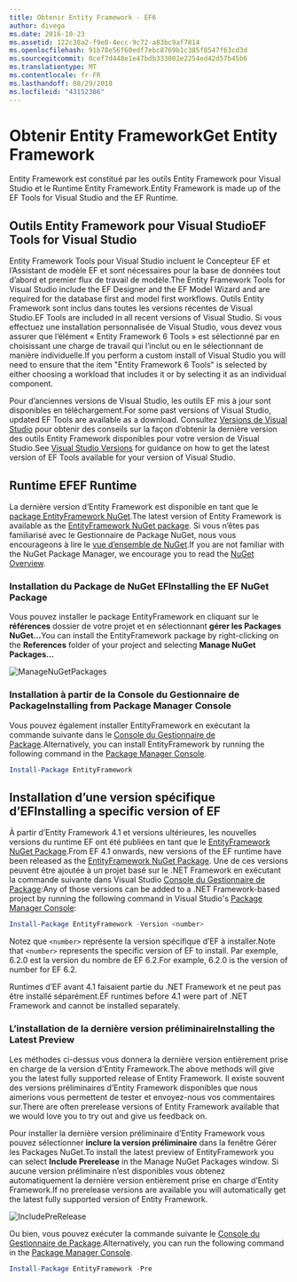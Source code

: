 ```yaml
---
title: Obtenir Entity Framework - EF6
author: divega
ms.date: 2016-10-23
ms.assetid: 122c38a2-f9e8-4ecc-9c72-a83bc9af7814
ms.openlocfilehash: 91b78e56f60edf7ebc8769b1c385f8547f63cd3d
ms.sourcegitcommit: 0cef7d448e1e47bdb333002e2254ed42d57b45b6
ms.translationtype: MT
ms.contentlocale: fr-FR
ms.lasthandoff: 08/29/2018
ms.locfileid: "43152386"
---
```

# <a name="get-entity-framework"></a><span data-ttu-id="bed8c-102">Obtenir Entity Framework</span><span class="sxs-lookup"><span data-stu-id="bed8c-102">Get Entity Framework</span></span>
<span data-ttu-id="bed8c-103">Entity Framework est constitué par les outils Entity Framework pour Visual Studio et le Runtime Entity Framework.</span><span class="sxs-lookup"><span data-stu-id="bed8c-103">Entity Framework is made up of the EF Tools for Visual Studio and the EF Runtime.</span></span>

## <a name="ef-tools-for-visual-studio"></a><span data-ttu-id="bed8c-104">Outils Entity Framework pour Visual Studio</span><span class="sxs-lookup"><span data-stu-id="bed8c-104">EF Tools for Visual Studio</span></span>

<span data-ttu-id="bed8c-105">Entity Framework Tools pour Visual Studio incluent le Concepteur EF et l’Assistant de modèle EF et sont nécessaires pour la base de données tout d’abord et premier flux de travail de modèle.</span><span class="sxs-lookup"><span data-stu-id="bed8c-105">The Entity Framework Tools for Visual Studio include the EF Designer and the EF Model Wizard and are required for the database first and model first workflows.</span></span> <span data-ttu-id="bed8c-106">Outils Entity Framework sont inclus dans toutes les versions récentes de Visual Studio.</span><span class="sxs-lookup"><span data-stu-id="bed8c-106">EF Tools are included in all recent versions of Visual Studio.</span></span> <span data-ttu-id="bed8c-107">Si vous effectuez une installation personnalisée de Visual Studio, vous devez vous assurer que l’élément « Entity Framework 6 Tools » est sélectionné par en choisissant une charge de travail qui l’inclut ou en le sélectionnant de manière individuelle.</span><span class="sxs-lookup"><span data-stu-id="bed8c-107">If you perform a custom install of Visual Studio you will need to ensure that the item "Entity Framework 6 Tools" is selected by either choosing a workload that includes it or by selecting it as an individual component.</span></span>

<span data-ttu-id="bed8c-108">Pour d’anciennes versions de Visual Studio, les outils EF mis à jour sont disponibles en téléchargement.</span><span class="sxs-lookup"><span data-stu-id="bed8c-108">For some past versions of Visual Studio, updated EF Tools are available as a download.</span></span> <span data-ttu-id="bed8c-109">Consultez [Versions de Visual Studio](~/ef6/what-is-new/visual-studio.md) pour obtenir des conseils sur la façon d’obtenir la dernière version des outils Entity Framework disponibles pour votre version de Visual Studio.</span><span class="sxs-lookup"><span data-stu-id="bed8c-109">See [Visual Studio Versions](~/ef6/what-is-new/visual-studio.md) for guidance on how to get the latest version of EF Tools available for your version of Visual Studio.</span></span>

## <a name="ef-runtime"></a><span data-ttu-id="bed8c-110">Runtime EF</span><span class="sxs-lookup"><span data-stu-id="bed8c-110">EF Runtime</span></span>

<span data-ttu-id="bed8c-111">La dernière version d’Entity Framework est disponible en tant que le [package EntityFramework NuGet](http://nuget.org/packages/EntityFramework/).</span><span class="sxs-lookup"><span data-stu-id="bed8c-111">The latest version of Entity Framework is available as the [EntityFramework NuGet package](http://nuget.org/packages/EntityFramework/).</span></span> <span data-ttu-id="bed8c-112">Si vous n’êtes pas familiarisé avec le Gestionnaire de Package NuGet, nous vous encourageons à lire le [vue d’ensemble de NuGet](https://docs.microsoft.com/nuget/consume-packages/overview-and-workflow).</span><span class="sxs-lookup"><span data-stu-id="bed8c-112">If you are not familiar with the NuGet Package Manager, we encourage you to read the [NuGet Overview](https://docs.microsoft.com/nuget/consume-packages/overview-and-workflow).</span></span>

### <a name="installing-the-ef-nuget-package"></a><span data-ttu-id="bed8c-113">Installation du Package de NuGet EF</span><span class="sxs-lookup"><span data-stu-id="bed8c-113">Installing the EF NuGet Package</span></span>

<span data-ttu-id="bed8c-114">Vous pouvez installer le package EntityFramework en cliquant sur le **références** dossier de votre projet et en sélectionnant **gérer les Packages NuGet...**</span><span class="sxs-lookup"><span data-stu-id="bed8c-114">You can install the EntityFramework package by right-clicking on the **References** folder of your project and selecting **Manage NuGet Packages…**</span></span>

![ManageNuGetPackages](~/ef6/media/managenugetpackages.png)

### <a name="installing-from-package-manager-console"></a><span data-ttu-id="bed8c-116">Installation à partir de la Console du Gestionnaire de Package</span><span class="sxs-lookup"><span data-stu-id="bed8c-116">Installing from Package Manager Console</span></span>

<span data-ttu-id="bed8c-117">Vous pouvez également installer EntityFramework en exécutant la commande suivante dans le [Console du Gestionnaire de Package](http://docs.nuget.org/docs/start-here/using-the-package-manager-console).</span><span class="sxs-lookup"><span data-stu-id="bed8c-117">Alternatively, you can install EntityFramework by running the following command in the [Package Manager Console](http://docs.nuget.org/docs/start-here/using-the-package-manager-console).</span></span>

``` powershell
Install-Package EntityFramework
```

## <a name="installing-a-specific-version-of-ef"></a><span data-ttu-id="bed8c-118">Installation d’une version spécifique d’EF</span><span class="sxs-lookup"><span data-stu-id="bed8c-118">Installing a specific version of EF</span></span>

<span data-ttu-id="bed8c-119">À partir d’Entity Framework 4.1 et versions ultérieures, les nouvelles versions du runtime EF ont été publiées en tant que le [EntityFramework NuGet Package](https://www.nuget.org/packages/EntityFramework/).</span><span class="sxs-lookup"><span data-stu-id="bed8c-119">From EF 4.1 onwards, new versions of the EF runtime have been released as the [EntityFramework NuGet Package](https://www.nuget.org/packages/EntityFramework/).</span></span> <span data-ttu-id="bed8c-120">Une de ces versions peuvent être ajoutée à un projet basé sur le .NET Framework en exécutant la commande suivante dans Visual Studio [Console du Gestionnaire de Package](http://docs.nuget.org/docs/start-here/using-the-package-manager-console):</span><span class="sxs-lookup"><span data-stu-id="bed8c-120">Any of those versions can be added to a .NET Framework-based project by running the following command in Visual Studio's [Package Manager Console](http://docs.nuget.org/docs/start-here/using-the-package-manager-console):</span></span>

``` powershell
Install-Package EntityFramework -Version <number>
```

<span data-ttu-id="bed8c-121">Notez que `<number>` représente la version spécifique d’EF à installer.</span><span class="sxs-lookup"><span data-stu-id="bed8c-121">Note that `<number>` represents the specific version of EF to install.</span></span> <span data-ttu-id="bed8c-122">Par exemple, 6.2.0 est la version du nombre de EF 6.2.</span><span class="sxs-lookup"><span data-stu-id="bed8c-122">For example, 6.2.0 is the version of number for EF 6.2.</span></span>   

<span data-ttu-id="bed8c-123">Runtimes d’EF avant 4.1 faisaient partie du .NET Framework et ne peut pas être installé séparément.</span><span class="sxs-lookup"><span data-stu-id="bed8c-123">EF runtimes before 4.1 were part of .NET Framework and cannot be installed separately.</span></span>

### <a name="installing-the-latest-preview"></a><span data-ttu-id="bed8c-124">L’installation de la dernière version préliminaire</span><span class="sxs-lookup"><span data-stu-id="bed8c-124">Installing the Latest Preview</span></span>

<span data-ttu-id="bed8c-125">Les méthodes ci-dessus vous donnera la dernière version entièrement prise en charge de la version d’Entity Framework.</span><span class="sxs-lookup"><span data-stu-id="bed8c-125">The above methods will give you the latest fully supported release of Entity Framework.</span></span> <span data-ttu-id="bed8c-126">Il existe souvent des versions préliminaires d’Entity Framework disponibles que nous aimerions vous permettent de tester et envoyez-nous vos commentaires sur.</span><span class="sxs-lookup"><span data-stu-id="bed8c-126">There are often prerelease versions of Entity Framework available that we would love you to try out and give us feedback on.</span></span>

<span data-ttu-id="bed8c-127">Pour installer la dernière version préliminaire d’Entity Framework vous pouvez sélectionner **inclure la version préliminaire** dans la fenêtre Gérer les Packages NuGet.</span><span class="sxs-lookup"><span data-stu-id="bed8c-127">To install the latest preview of EntityFramework you can select **Include Prerelease** in the Manage NuGet Packages window.</span></span> <span data-ttu-id="bed8c-128">Si aucune version préliminaire n’est disponibles vous obtenez automatiquement la dernière version entièrement prise en charge d’Entity Framework.</span><span class="sxs-lookup"><span data-stu-id="bed8c-128">If no prerelease versions are available you will automatically get the latest fully supported version of Entity Framework.</span></span>

![IncludePreRelease](~/ef6/media/includeprerelease.png)

<span data-ttu-id="bed8c-130">Ou bien, vous pouvez exécuter la commande suivante le [Console du Gestionnaire de Package](http://docs.nuget.org/docs/start-here/using-the-package-manager-console).</span><span class="sxs-lookup"><span data-stu-id="bed8c-130">Alternatively, you can run the following command in the [Package Manager Console](http://docs.nuget.org/docs/start-here/using-the-package-manager-console).</span></span>

``` powershell
Install-Package EntityFramework -Pre
```
